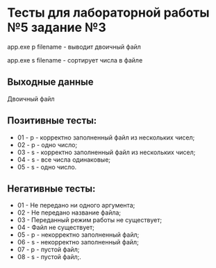 # Тесты для лабораторной работы №5 задание №3
app.exe p filename - выводит двоичный файл

app.exe s filename - сортирует числа в файле

## Выходные данные
Двоичный файл 

## Позитивные тесты:
- 01 - p - корректно заполненный файл из нескольких чисел;
- 02 - p - одно число;
- 03 - s - корректно заполненный файл из нескольких чисел;
- 04 - s - все числа одинаковые;
- 05 - s - одно число.

## Негативные тесты:
- 01 - Не передано ни одного аргумента;
- 02 - Не передано название файла;
- 03 - Переданный режим работы не существует;
- 04 - Файл не существует;
- 05 - p - некорректно заполненный файл;
- 06 - s - некорректно заполненный файл;
- 07 - p - пустой файл;
- 08 - s - пустой файл;.
